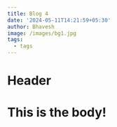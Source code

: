 ```yaml
---
title: Blog 4
date: '2024-05-11T14:21:59+05:30'
author: Bhavesh
image: /images/bg1.jpg
tags:
  - tags
---
```

# Header 

# This is the body!
